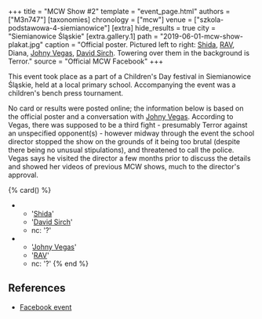 +++
title = "MCW Show #2"
template = "event_page.html"
authors = ["M3n747"]
[taxonomies]
chronology = ["mcw"]
venue = ["szkola-podstawowa-4-siemianowice"]
[extra]
hide_results = true
city = "Siemianowice Śląskie"
[extra.gallery.1]
path = "2019-06-01-mcw-show-plakat.jpg"
caption = "Official poster. Pictured left to right: [Shida](@/w/miyagi-shida.md), [RAV](@/w/rav.md), Diana, [Johny Vegas](@/w/johny-vegas.md), [David Sirch](@/w/sinister.md). Towering over them in the background is Terror."
source = "Official MCW Facebook"
+++

This event took place as a part of a Children's Day festival in Siemianowice Śląskie, held at a local primary school. Accompanying the event was a children's bench press tournament.

No card or results were posted online; the information below is based on the official poster and a conversation with [Johny Vegas](@/w/johny-vegas.md). According to Vegas, there was supposed to be a third fight - presumably Terror against an unspecified opponent(s) - however midway through the event the school director stopped the show on the grounds of it being too brutal (despite there being no unusual stipulations), and threatened to call the police. Vegas says he visited the director a few months prior to discuss the details and showed her videos of previous MCW shows, much to the director's approval.

{% card() %}
- - '[Shida](@/w/miyagi-shida.md)'
  - '[David Sirch](@/w/sinister.md)'
  - nc: '?'
- - '[Johny Vegas](@/w/johny-vegas.md)'
  - '[RAV](@/w/rav.md)'
  - nc: '?'
{% end %}

## References

* [Facebook event](https://www.facebook.com/events/966766303522255/)
